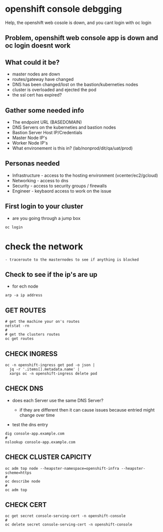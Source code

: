# openshift console debgging
Help, the openshift web cosole is down, and you cant login with oc login

## Problem, openshift web console app is down and oc login doesnt work

## What could it be?
- master nodes are down
- routes/gateway have changed
- DNS has been changed/lost on the bastion/kuberneties nodes
- cluster is overloaded and ejected the pod
- the ssl cert has expired?

## Gather some needed info
- The endpoint URL (BASEDOMAIN)
- DNS Servers on the kuberneties and bastion nodes
- Bastion Server Host IP/Credentials
- Master Node IP's
- Worker Node IP's
- What environement is this in? (lab/nonprod/dit/qa/uat/prod)

## Personas needed
- Infrastructure - access to the hosting environment (vcenter/ec2/gcloud)
- Networking - access to dns 
- Security - access to security groups / firewalls
- Engineer - keybaord access to work on the issue 


## First login to your cluster
- are you going through a jump box
```
oc login
```

# check the network
```
- traceroute to the masternodes to see if anything is blocked
```

## Check to see if the ip's are up
- for ech node
```
arp -a ip address
```
## GET ROUTES
```
# get the machine your on's routes
netstat -rn
#
# get the clusters routes
oc get routes
```

## CHECK INGRESS
```
oc -n openshift-ingress get pod -o json |
  jq -r '.items[].metadata.name' |
  xargs oc -n openshift-ingress delete pod
```  

## CHECK DNS
- does each Server use the same DNS Server?
  - if they are different then it can cause issues because entried might change over time

- test the dns entry
```
dig console-app.example.com
#
nslookup console-app.example.com
```

## CHECK CLUSTER CAPICITY
```
oc adm top node --heapster-namespace=openshift-infra --heapster-scheme=https
#
oc describe node
#
oc adm top
```


## CHECK CERT
```
oc get secret console-serving-cert -n openshift-console
#
oc delete secret console-serving-cert -n openshift-console
```
